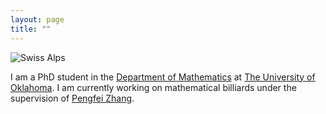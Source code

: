 ```yaml
---
layout: page
title: ""
---
```


![Swiss Alps](https://user-images.githubusercontent.com/4943215/55412536-edbba180-5567-11e9-9c70-6d33bca3f8ed.jpg)

I am a PhD student in the [Department of Mathematics](https://math.ou.edu/) at [The University of Oklahoma](https://www.ou.edu/web/). I am currently working on mathematical billiards under the supervision of [Pengfei Zhang](https://math.ou.edu/~pzhang/). 
